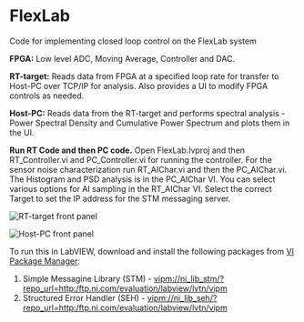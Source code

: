 # FlexLab
Code for implementing closed loop control on the FlexLab system

**FPGA:** Low level ADC, Moving Average, Controller and DAC.

**RT-target:** Reads data from FPGA at a specified loop rate for transfer to Host-PC over TCP/IP for analysis. Also provides a UI to modify FPGA controls as needed. 

**Host-PC:** Reads data from the RT-target and performs spectral analysis - Power Spectral Density and Cumulative Power Spectrum and plots them in the UI.

**Run RT Code and then PC code.** Open FlexLab.lvproj and then RT_Controller.vi and PC_Controller.vi for running the controller. For the sensor noise characterization run RT_AIChar.vi and then the PC_AIChar.vi. The Histogram and PSD analysis is in the PC_AIChar VI. You can select various options for AI sampling in the RT_AIChar VI. Select the correct Target to set the IP address for the STM messaging server.

![RT-target front panel](ReadME_images/RT_UI.png "RT-target front panel")

![Host-PC front panel](ReadME_images/Host-PC_UI.png "Host-PC front panel")

To run this in LabVIEW, download and install the following packages from [VI Package Manager](http://www.ni.com/tutorial/54770/en/):
1. Simple Messagine Library (STM) - [vipm://ni_lib_stm/?repo_url=http:/ftp.ni.com/evaluation/labview/lvtn/vipm](vipm://ni_lib_stm/?repo_url=http:/ftp.ni.com/evaluation/labview/lvtn/vipm)
2. Structured Error Handler (SEH) - [vipm://ni_lib_seh/?repo_url=http:/ftp.ni.com/evaluation/labview/lvtn/vipm](vipm://ni_lib_seh/?repo_url=http:/ftp.ni.com/evaluation/labview/lvtn/vipm)
